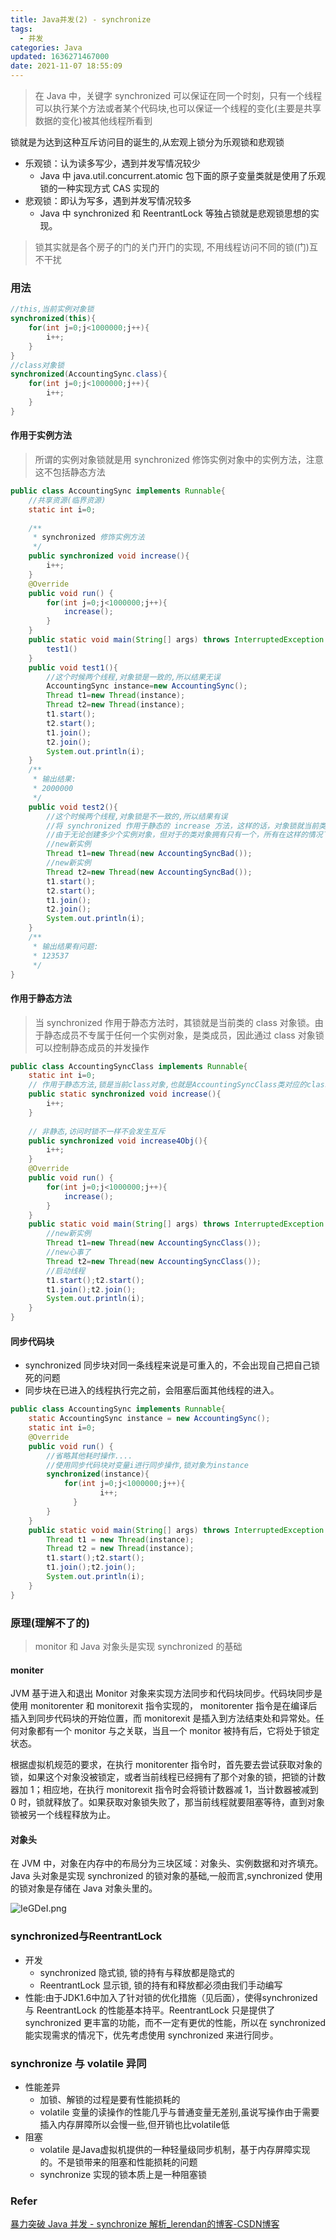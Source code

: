 ```yaml
---
title: Java并发(2) - synchronize
tags:
  - 并发
categories: Java
updated: 1636271467000
date: 2021-11-07 18:55:09
---
```


> 在 Java 中，关键字 synchronized 可以保证在同一个时刻，只有一个线程可以执行某个方法或者某个代码块,也可以保证一个线程的变化(主要是共享数据的变化)被其他线程所看到

锁就是为达到这种互斥访问目的诞生的,从宏观上锁分为乐观锁和悲观锁

- 乐观锁：认为读多写少，遇到并发写情况较少
	- Java 中 java.util.concurrent.atomic 包下面的原子变量类就是使用了乐观锁的一种实现方式 CAS 实现的
- 悲观锁：即认为写多，遇到并发写情况较多
	- Java 中 synchronized 和 ReentrantLock 等独占锁就是悲观锁思想的实现。

<!-- more -->

> 锁其实就是各个房子的门的关门开门的实现, 不用线程访问不同的锁(门)互不干扰

### 用法

```java
//this,当前实例对象锁
synchronized(this){
    for(int j=0;j<1000000;j++){
        i++;
    }
}
//class对象锁
synchronized(AccountingSync.class){
    for(int j=0;j<1000000;j++){
        i++;
    }
}
```

#### 作用于实例方法

> 所谓的实例对象锁就是用 synchronized 修饰实例对象中的实例方法，注意这不包括静态方法

```java
public class AccountingSync implements Runnable{
    //共享资源(临界资源)
    static int i=0;
 
    /**
     * synchronized 修饰实例方法
     */
    public synchronized void increase(){
        i++;
    }
    @Override
    public void run() {
        for(int j=0;j<1000000;j++){
            increase();
        }
    }
    public static void main(String[] args) throws InterruptedException {
	    test1()
    }
    public void test1(){
        //这个时候两个线程,对象锁是一致的,所以结果无误
        AccountingSync instance=new AccountingSync();
        Thread t1=new Thread(instance);
        Thread t2=new Thread(instance);
        t1.start();
        t2.start();
        t1.join();
        t2.join();
        System.out.println(i);
	}
    /**
     * 输出结果:
     * 2000000
     */
    public void test2(){
        //这个时候两个线程,对象锁是不一致的,所以结果有误
        //将 synchronized 作用于静态的 increase 方法，这样的话，对象锁就当前类对象
        //由于无论创建多少个实例对象，但对于的类对象拥有只有一个，所有在这样的情况下对象锁就是唯一的
        //new新实例
        Thread t1=new Thread(new AccountingSyncBad());
        //new新实例
        Thread t2=new Thread(new AccountingSyncBad());
        t1.start();
        t2.start();
        t1.join();
        t2.join();
        System.out.println(i);
	}
    /**
     * 输出结果有问题:
     * 123537
     */
}
```

#### 作用于静态方法

> 当 synchronized 作用于静态方法时，其锁就是当前类的 class 对象锁。由于静态成员不专属于任何一个实例对象，是类成员，因此通过 class 对象锁可以控制静态成员的并发操作

```java
public class AccountingSyncClass implements Runnable{
    static int i=0;
    // 作用于静态方法,锁是当前class对象,也就是AccountingSyncClass类对应的class对象
    public static synchronized void increase(){
        i++;
    }
 
    // 非静态,访问时锁不一样不会发生互斥
    public synchronized void increase4Obj(){
        i++;
    }
    @Override
    public void run() {
        for(int j=0;j<1000000;j++){
            increase();
        }
    }
    public static void main(String[] args) throws InterruptedException {
        //new新实例
        Thread t1=new Thread(new AccountingSyncClass());
        //new心事了
        Thread t2=new Thread(new AccountingSyncClass());
        //启动线程
        t1.start();t2.start();
        t1.join();t2.join();
        System.out.println(i);
    }
}
```

#### 同步代码块

- synchronized 同步块对同一条线程来说是可重入的，不会出现自己把自己锁死的问题
- 同步块在已进入的线程执行完之前，会阻塞后面其他线程的进入。

```java
public class AccountingSync implements Runnable{
    static AccountingSync instance = new AccountingSync();
    static int i=0;
    @Override
    public void run() {
        //省略其他耗时操作....
        //使用同步代码块对变量i进行同步操作,锁对象为instance
        synchronized(instance){
            for(int j=0;j<1000000;j++){
                    i++;
              }
        }
    }
    public static void main(String[] args) throws InterruptedException {
        Thread t1 = new Thread(instance);
        Thread t2 = new Thread(instance);
        t1.start();t2.start();
        t1.join();t2.join();
        System.out.println(i);
    }
}
```

### 原理(理解不了的)
> monitor 和 Java 对象头是实现 synchronized 的基础

#### moniter

JVM 基于进入和退出 Monitor 对象来实现方法同步和代码块同步。代码块同步是使用 monitorenter 和 monitorexit 指令实现的， monitorenter 指令是在编译后插入到同步代码块的开始位置，而 monitorexit 是插入到方法结束处和异常处。任何对象都有一个 monitor 与之关联，当且一个 monitor 被持有后，它将处于锁定状态。

根据虚拟机规范的要求，在执行 monitorenter 指令时，首先要去尝试获取对象的锁，如果这个对象没被锁定，或者当前线程已经拥有了那个对象的锁，把锁的计数器加 1；相应地，在执行 monitorexit 指令时会将锁计数器减 1，当计数器被减到 0 时，锁就释放了。如果获取对象锁失败了，那当前线程就要阻塞等待，直到对象锁被另一个线程释放为止。

#### 对象头

在 JVM 中，对象在内存中的布局分为三块区域：对象头、实例数据和对齐填充。Java 头对象是实现 synchronized 的锁对象的基础,一般而言,synchronized 使用的锁对象是存储在 Java 对象头里的。

![IeGDeI.png](https://z3.ax1x.com/2021/11/04/IeGDeI.png)

### synchronized与ReentrantLock 
- 开发
	- synchronized 隐式锁, 锁的持有与释放都是隐式的
	- ReentrantLock 显示锁, 锁的持有和释放都必须由我们手动编写
- 性能:由于JDK1.6中加入了针对锁的优化措施（见后面），使得synchronized 与 ReentrantLock 的性能基本持平。ReentrantLock 只是提供了 synchronized 更丰富的功能，而不一定有更优的性能，所以在 synchronized 能实现需求的情况下，优先考虑使用 synchronized 来进行同步。

### synchronize 与 volatile 异同

- 性能差异
	- 加锁、解锁的过程是要有性能损耗的
	- volatile 变量的读操作的性能几乎与普通变量无差别,虽说写操作由于需要插入内存屏障所以会慢一些,但开销也比volatile低
- 阻塞
	- volatile 是Java虚拟机提供的一种轻量级同步机制，基于内存屏障实现的。不是锁带来的阻塞和性能损耗的问题
	- synchronize 实现的锁本质上是一种阻塞锁


### Refer

[暴力突破 Java 并发 - synchronize 解析_lerendan的博客-CSDN博客](https://blog.csdn.net/u010289802/article/details/104228091)